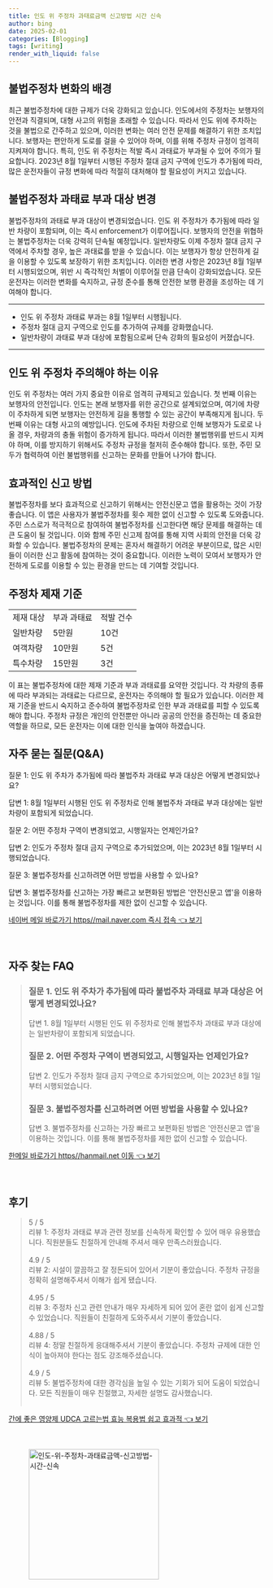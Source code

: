 ```yaml
---
title: 인도 위 주정차 과태료금액 신고방법 시간 신속
author: bing
date: 2025-02-01
categories: [Blogging]
tags: [writing]
render_with_liquid: false
---
```



<h2 id='불법주정차 변화의 배경'>불법주정차 변화의 배경</h2>

<p>최근 불법주정차에 대한 규제가 더욱 강화되고 있습니다. 인도에서의 주정차는 보행자의 안전과 직결되며, 대형 사고의 위험을 초래할 수 있습니다. 따라서 인도 위에 주차하는 것을 불법으로 간주하고 있으며, 이러한 변화는 여러 안전 문제를 해결하기 위한 조치입니다. 보행자는 편안하게 도로를 걸을 수 있어야 하며, 이를 위해 주정차 규정이 엄격히 지켜져야 합니다. 특히, 인도 위 주정차는 적발 즉시 과태료가 부과될 수 있어 주의가 필요합니다. 2023년 8월 1일부터 시행된 주정차 절대 금지 구역에 인도가 추가됨에 따라, 많은 운전자들이 규정 변화에 따라 적절히 대처해야 할 필요성이 커지고 있습니다.</p>

<h2 id='불법주정차 과태료 부과 대상 변경'>불법주정차 과태료 부과 대상 변경</h2>

<p>불법주정차의 과태료 부과 대상이 변경되었습니다. 인도 위 주정차가 추가됨에 따라 일반 차량이 포함되며, 이는 즉시 enforcement가 이루어집니다. 보행자의 안전을 위협하는 불법주정차는 더욱 강력히 단속될 예정입니다. 일반차량도 이제 주정차 절대 금지 구역에서 주차할 경우, 높은 과태료를 받을 수 있습니다. 이는 보행자가 항상 안전하게 길을 이용할 수 있도록 보장하기 위한 조치입니다. 이러한 변경 사항은 2023년 8월 1일부터 시행되었으며, 위반 시 즉각적인 처벌이 이루어질 만큼 단속이 강화되었습니다. 모든 운전자는 이러한 변화를 숙지하고, 규정 준수를 통해 안전한 보행 환경을 조성하는 데 기여해야 합니다.</p>

<hr />

<ul>
    <li>인도 위 주정차 과태료 부과는 8월 1일부터 시행됩니다.</li>
    <li>주정차 절대 금지 구역으로 인도를 추가하여 규제를 강화했습니다.</li>
    <li>일반차량이 과태료 부과 대상에 포함됨으로써 단속 강화의 필요성이 커졌습니다.</li>
</ul>

<hr />

<h2 id='인도 위 주정차 주장하는 이유'>인도 위 주정차 주의해야 하는 이유</h2>

<p>인도 위 주정차는 여러 가지 중요한 이유로 엄격히 규제되고 있습니다. 첫 번째 이유는 보행자의 안전입니다. 인도는 본래 보행자를 위한 공간으로 설계되었으며, 여기에 차량이 주차하게 되면 보행자는 안전하게 길을 통행할 수 있는 공간이 부족해지게 됩니다. 두 번째 이유는 대형 사고의 예방입니다. 인도에 주차된 차량으로 인해 보행자가 도로로 나올 경우, 차량과의 충돌 위험이 증가하게 됩니다. 따라서 이러한 불법행위를 반드시 지켜야 하며, 이를 방지하기 위해서도 주정차 규정을 철저히 준수해야 합니다. 또한, 주민 모두가 협력하여 이런 불법행위를 신고하는 문화를 만들어 나가야 합니다.</p>

<h2 id='효과적인 신고 방법'>효과적인 신고 방법</h2>

<p>불법주정차를 보다 효과적으로 신고하기 위해서는 안전신문고 앱을 활용하는 것이 가장 좋습니다. 이 앱은 사용자가 불법주정차를 횟수 제한 없이 신고할 수 있도록 도와줍니다. 주민 스스로가 적극적으로 참여하여 불법주정차를 신고한다면 해당 문제를 해결하는 데 큰 도움이 될 것입니다. 이와 함께 주민 신고제 참여를 통해 지역 사회의 안전을 더욱 강화할 수 있습니다. 불법주정차의 문제는 혼자서 해결하기 어려운 부분이므로, 많은 시민들이 이러한 신고 활동에 참여하는 것이 중요합니다. 이러한 노력이 모여서 보행자가 안전하게 도로를 이용할 수 있는 환경을 만드는 데 기여할 것입니다.</p>

<h2 id='주정차 제재 기준'>주정차 제재 기준</h2>

<table>
    <tr>
        <td>제재 대상</td>
        <td>부과 과태료</td>
        <td>적발 건수</td>
    </tr>
    <tr>
        <td>일반차량</td>
        <td>5만원</td>
        <td>10건</td>
    </tr>
    <tr>
        <td>여객차량</td>
        <td>10만원</td>
        <td>5건</td>
    </tr>
    <tr>
        <td>특수차량</td>
        <td>15만원</td>
        <td>3건</td>
    </tr>
</table>

<p>이 표는 불법주정차에 대한 제재 기준과 부과 과태료를 요약한 것입니다. 각 차량의 종류에 따라 부과되는 과태료는 다르므로, 운전자는 주의해야 할 필요가 있습니다. 이러한 제재 기준을 반드시 숙지하고 준수하여 불법주정차로 인한 부과 과태료를 피할 수 있도록 해야 합니다. 주정차 규정은 개인의 안전뿐만 아니라 공공의 안전을 증진하는 데 중요한 역할을 하므로, 모든 운전자는 이에 대한 인식을 높여야 하겠습니다.</p>

<h2 id='자주 묻는 질문(Q&A)'>자주 묻는 질문(Q&A)</h2>

<p>질문 1: 인도 위 주차가 추가됨에 따라 불법주차 과태료 부과 대상은 어떻게 변경되었나요?</p>

<p>답변 1: 8월 1일부터 시행된 인도 위 주정차로 인해 불법주차 과태료 부과 대상에는 일반차량이 포함되게 되었습니다.</p>

<p>질문 2: 어떤 주정차 구역이 변경되었고, 시행일자는 언제인가요?</p>

<p>답변 2: 인도가 주정차 절대 금지 구역으로 추가되었으며, 이는 2023년 8월 1일부터 시행되었습니다.</p>

<p>질문 3: 불법주정차를 신고하려면 어떤 방법을 사용할 수 있나요?</p>

<p>답변 3: 불법주정차를 신고하는 가장 빠르고 보편화된 방법은 '안전신문고 앱'을 이용하는 것입니다. 이를 통해 불법주정차를 제한 없이 신고할 수 있습니다.</p>


<p><a class="click-button" title="네이버 메일 바로가기 https//mail.naver.com 즉시 접속" href="https://aptwhite.github.io/posts/%EB%84%A4%EC%9D%B4%EB%B2%84-%EB%A9%94%EC%9D%BC-%EB%B0%94%EB%A1%9C%EA%B0%80%EA%B8%B0-httpsmail.naver.com-%EC%A6%89%EC%8B%9C-%EC%A0%91%EC%86%8D/" rel="dofollow">네이버 메일 바로가기 https//mail.naver.com 즉시 접속 👈 보기</a></p><br>
<h2 id='자주_찾는_FAQ'>자주 찾는 FAQ</h2>
<div itemscope="" itemtype="https://schema.org/FAQPage"> 
<blockquote> 
<div itemscope="" itemprop="mainEntity" itemtype="https://schema.org/Question"> 
<h3 itemprop="name">질문 1. 인도 위 주차가 추가됨에 따라 불법주차 과태료 부과 대상은 어떻게 변경되었나요?</h3> 
<div itemscope="" itemprop="acceptedAnswer" itemtype="https://schema.org/Answer"> 
<span itemprop="text"> 
<p>답변 1. 8월 1일부터 시행된 인도 위 주정차로 인해 불법주차 과태료 부과 대상에는 일반차량이 포함되게 되었습니다.</p> 
</span> 
</div> 
</div> 
<div itemscope="" itemprop="mainEntity" itemtype="https://schema.org/Question"> 
<h3 itemprop="name">질문 2. 어떤 주정차 구역이 변경되었고, 시행일자는 언제인가요?</h3> 
<div itemscope="" itemprop="acceptedAnswer" itemtype="https://schema.org/Answer"> 
<span itemprop="text"> 
<p>답변 2. 인도가 주정차 절대 금지 구역으로 추가되었으며, 이는 2023년 8월 1일부터 시행되었습니다.</p> 
</span> 
</div> 
</div> 
<div itemscope="" itemprop="mainEntity" itemtype="https://schema.org/Question"> 
<h3 itemprop="name">질문 3. 불법주정차를 신고하려면 어떤 방법을 사용할 수 있나요?</h3> 
<div itemscope="" itemprop="acceptedAnswer" itemtype="https://schema.org/Answer"> 
<span itemprop="text"> 
<p>답변 3. 불법주정차를 신고하는 가장 빠르고 보편화된 방법은 '안전신문고 앱'을 이용하는 것입니다. 이를 통해 불법주정차를 제한 없이 신고할 수 있습니다.</p> 
</span> 
</div> 
</div> 
</blockquote> 
</div>
<p><a class="click-button" title="한메일 바로가기 https//hanmail.net 이동" href="https://aptwhite.github.io/posts/%ED%95%9C%EB%A9%94%EC%9D%BC-%EB%B0%94%EB%A1%9C%EA%B0%80%EA%B8%B0-httpshanmail.net-%EC%9D%B4%EB%8F%99/" rel="dofollow">한메일 바로가기 https//hanmail.net 이동 👈 보기</a></p><br>
<h2 id='후기'>후기</h2>
<div itemscope itemtype="https://schema.org/Product">
  <blockquote>
  <div itemprop="review" itemscope itemtype="https://schema.org/Review">
      <div itemprop="reviewRating" itemscope itemtype="https://schema.org/Rating"> <span itemprop="ratingValue">5</span> / <span itemprop="bestRating">5</span> </div>
      <span itemprop="reviewBody">리뷰 1: 주정차 과태료 부과 관련 정보를 신속하게 확인할 수 있어 매우 유용했습니다. 직원분들도 친절하게 안내해 주셔서 매우 만족스러웠습니다.</span>
  </div>
  <br>
  <div itemprop="review" itemscope itemtype="https://schema.org/Review">
      <div itemprop="reviewRating" itemscope itemtype="https://schema.org/Rating"> <span itemprop="ratingValue">4.9</span> / <span itemprop="bestRating">5</span> </div>
      <span itemprop="reviewBody">리뷰 2: 시설이 깔끔하고 잘 정돈되어 있어서 기분이 좋았습니다. 주정차 규정을 정확히 설명해주셔서 이해가 쉽게 됐습니다.</span>
  </div>
  <br>
  <div itemprop="review" itemscope itemtype="https://schema.org/Review">
      <div itemprop="reviewRating" itemscope itemtype="https://schema.org/Rating"> <span itemprop="ratingValue">4.95</span> / <span itemprop="bestRating">5</span> </div>
      <span itemprop="reviewBody">리뷰 3: 주정차 신고 관련 안내가 매우 자세하게 되어 있어 혼란 없이 쉽게 신고할 수 있었습니다. 직원들이 친절하게 도와주셔서 기분이 좋았습니다.</span>
  </div>
  <br>
  <div itemprop="review" itemscope itemtype="https://schema.org/Review">
      <div itemprop="reviewRating" itemscope itemtype="https://schema.org/Rating"> <span itemprop="ratingValue">4.88</span> / <span itemprop="bestRating">5</span> </div>
      <span itemprop="reviewBody">리뷰 4: 정말 친절하게 응대해주셔서 기분이 좋았습니다. 주정차 규제에 대한 인식이 높아져야 한다는 점도 강조해주셨습니다.</span>
  </div>
  <br>
  <div itemprop="review" itemscope itemtype="https://schema.org/Review">
      <div itemprop="reviewRating" itemscope itemtype="https://schema.org/Rating"> <span itemprop="ratingValue">4.9</span> / <span itemprop="bestRating">5</span> </div>
      <span itemprop="reviewBody">리뷰 5: 불법주정차에 대한 경각심을 높일 수 있는 기회가 되어 도움이 되었습니다. 모든 직원들이 매우 친절했고, 자세한 설명도 감사했습니다.</span>
  </div>
  <br>
  </blockquote>
</div>
<p><a class="click-button" title="간에 좋은 영양제 UDCA 고르는법 효능 복용법 쉽고 효과적" href="https://aptwhite.github.io/posts/%EA%B0%84%EC%97%90-%EC%A2%8B%EC%9D%80-%EC%98%81%EC%96%91%EC%A0%9C-UDCA-%EA%B3%A0%EB%A5%B4%EB%8A%94%EB%B2%95-%ED%9A%A8%EB%8A%A5-%EB%B3%B5%EC%9A%A9%EB%B2%95-%EC%89%BD%EA%B3%A0-%ED%9A%A8%EA%B3%BC%EC%A0%81/" rel="dofollow">간에 좋은 영양제 UDCA 고르는법 효능 복용법 쉽고 효과적 👈 보기</a></p><br>
<figure class="image"><img src="https://aptwhite.github.io/assets/img/thumbnail/인도-위-주정차-과태료금액-신고방법-시간-신속.webp" alt="인도-위-주정차-과태료금액-신고방법-시간-신속" width="256" height="256"></figure>
